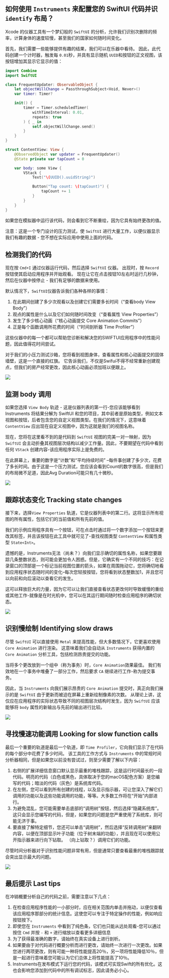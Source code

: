 如何使用 `Instruments` 来配置您的 SwiftUI 代码并识 `identify` 布局？
---

Xcode 的仪器工具有一个梦幻般的 `SwiftUI` 的分析，允许我们识别次删除的频率，计算身体的速度较慢，甚至我们的国家如何随时间变化。

首先，我们需要一些能够提供有趣的结果，我们可以在乐器中看待。 因此，此代码创建一个计时器，触发每 `0.01`秒，并具有显示随机 `UUID`和按钮的正文视图，该按钮增加其显示它显示的值：

```swift
import Combine
import SwiftUI

class FrequentUpdater: ObservableObject {
    let objectWillChange = PassthroughSubject<Void, Never>()
    var timer: Timer?

    init() {
        timer = Timer.scheduledTimer(
            withTimeInterval: 0.01,
            repeats: true
        ) { _ in
            self.objectWillChange.send()
        }
    }
}

struct ContentView: View {
    @ObservedObject var updater = FrequentUpdater()
    @State private var tapCount = 0

    var body: some View {
        VStack {
            Text("\(UUID().uuidString)")

            Button("Tap count: \(tapCount)") {
                tapCount += 1
            }
        }
    }
}
```

如果您在模拟器中运行该代码，则会看到它不断重绘，因为它具有始终更改的值。

注意：这是一个专门设计的压力测试，使 `SwiftUI` 进行大量工作，以便仪器显示我们有趣的数据 - 您不想在实际应用中使用上面的代码。

## 检测我们的代码

现在按 `Cmd+I` 通过仪器运行代码，然后选择 `SwiftUI` 仪器。 出现时，按 `Record` 按钮使其启动应用程序并开始观看。 现在让它在点击按钮10左右时运行几秒钟，然后在仪器中按停止 - 我们有足够的数据来使用。

默认情况下，`SwiftUI`仪器告诉我们各种各样的事情：

1. 在此期间创建了多少次观看以及创建它们需要多长时间（“查看body View Body”）
2. 观点的属性是什么以及它们如何随时间改变（“查看属性 View Properties”）
3. 发生了多少核心动画（“核心动画提交 Core Animation Commits”）
4. 正是每个函数调用所花费的时间（“时间剖析器 Time Profiler”）

这些仪器中的每一个都可以帮助您诊断和解决您的SWIFTUI应用程序中的性能问题，因此值得花时间尝试。

对于我们的小压力测试沙箱，您将看到视图身体，查看属性和核心动画提交的固体墙壁，这是一个直接的红旗。 它告诉我们，不仅是Swifui不得不经常重新创建观点，但我们的房产经常更改，因此核心动画必须加班以便跟上。

![](imgs/1.png)

## 监测 body 调用

如果您选择 `View Body` 轨迹 - 这是仪器列表的第一行-您应该能够看到 Instruments 将结果分解为 SwiftUI 和您的项目，其中前者是原始类型，例如文本视图和按钮，后者包含您的自定义视图类型。在我们的情况下，这意味着 `ContentView` 应出现在自定义视图中，因为这就是我们的视图名称。

现在，您将在这里看不到的是代码到 `SwiftUI` 视图的完美一对一映射，因为 `SwiftUI` 会主动折叠其视图层次结构以减少工作量。因此，不要期望在代码中看到任何 `VStack` 创建内容-该应用程序实际上是免费的。

在此屏幕上，重要的数字是“计数”和“平均持续时间” –每件事创建了多少次，花费了多长时间。由于这是一个压力测试，您应该会看到Count的数字很高，但是我们的布局微不足道，因此Avg Duration可能只有几十微秒。


![](imgs/2.png)

## 跟踪状态变化 Tracking state changes

接下来，选择`View Properties` 轨道，它是仪器列表中的第二行。这将显示所有视图的所有属性，包括它们的当前值和所有先前的值。

我们的示例应用程序具有一个按钮，可在点击时通过将一个数字添加一个按钮来更改其标签，并且该按钮在此工具中就可见了-查找视图类型 `ContentView` 和属性类型 `State<Int>`。

遗憾的是，Instruments无法（尚未？）向我们显示确切的属性名称，如果您要跟踪几条整数状态，则可能会更加令人困惑。但是，它确实有一个不同的技巧：在记录窗口的顶部是一个标记当前视图位置的箭头，如果在周围拖动它，您将确切地看到应用程序状态随时间的变化–每次您轻按按钮，您将看到状态整数加1，并且您可以向前和向后滚动以查看它的发生。

这可以释放巨大的力量，因为它可以让我们直接查看状态更改何时导致缓慢的重绘或其他工作-就像是在时光机中，您可以在其运行期间随时检查应用程序的确切状态。

![](imgs/3.png)

## 识别慢绘制 Identifying slow draws

尽管 `SwiftUI` 可以直接使用 `Metal` 来提高性能，但大多数情况下，它更喜欢使用 `Core Animation` 进行渲染。 这意味着我们会自动从 `Instruments` 获得内置的 `Core Animation` 分析工具，包括检测昂贵提交的功能。

当将多个更改放到一个组中（称为事务）时，`Core Animation`效果最佳。 我们有效地在一个事务中堆叠了一部分工作，然后要求 `CA` 继续进行工作-称为提交事务。

因此，当 `Instruments` 向我们展示昂贵的 `Core Animation` 提交时，真正向我们展示的是 `SwiftUI` 由于更新而被迫在屏幕上重新绘制像素的次数。 从理论上讲，这仅应在应用程序的实际状态导致不同的视图层次结构时发生，因为 `SwiftUI` 应该能够将 `body` 属性的新输出与先前的输出进行比较。

![](imgs/4.png)

## 寻找慢速功能调用 Looking for slow function calls

最后一个重要的轨道是最后一个轨道，即 `Time Profiler`，它向我们显示了在代码的每个部分中花费了多少时间。 该工具的工作方式与 `Instruments` 中的常规时间分析器相同，但是如果您以前没有尝试过，则至少需要了解以下内容：

1. 右侧的扩展详细信息窗口默认显示最重的堆栈跟踪，这是运行时间最长的一段代码。明亮的代码（白色或黑色，具体取决于您的macOS配色方案）是您编写的代码；暗淡的代码（灰色）是系统库代码。
2. 在左侧，您可以看到所有创建的线程，以及显示指示器，可让您深入了解它们调用的功能以及这些功能调用的功能，等等。大多数工作将在“开始”内部进行。
3. 为避免混乱，您可能需要单击底部的“调用树”按钮，然后选择“隐藏系统库”。这只会显示您编写的代码，但是，如果您的问题是您严重使用了系统库，则可能无济于事。
4. 要直接了解特定细节，您还可以单击“调用树”，然后选择“反转调用树”来翻转内容，以便在顶部显示叶子功能（位于树末端的功能），并且现在可以使用公开指示器来进行向下钻取。 （向上钻取？）调用它们的功能。

尽管时间分析器对于识别性能问题非常有用，但是通常只要查看最重的堆栈跟踪就会突出显示最大的问题。

![](imgs/5.png)

## 最后提示 Last tips

在冲销概要分析自己的代码之前，需要注意以下几点：

1. 在检查应用程序性能的一小部分时，应在相关范围内单击并拖动，以便仅查看该应用程序那部分的统计信息。这使您可以专注于特定操作的性能，例如响应按钮按下。
2. 即使您在 `Instruments` 中看到了纯色条，它们也只能从远处观看-您可以通过按住 `Cmd` 并按 `-` 和 `+` 进行缩放以查看更多详细信息
3. 为了获得最准确的数字，请始终在真实设备上进行剖析。
4. 如果要由于对代码进行概要分析而进行更改，请始终一次进行一次更改。如果您进行两项更改，则有可能一种将性能提高20％，另一项将性能降低10％，但是一起进行意味着您可能认为它们总体上将性能提高了10％。
5. Instruments在发布模式下运行您的代码，该模式可实现Swift的所有优化。这也会影响您添加到代码中的所有调试标志，因此请务必小心。